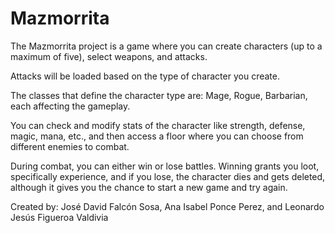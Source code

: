 # Mazmorrita

The Mazmorrita project is a game where you can create characters (up to a maximum of five), select weapons, and attacks.

Attacks will be loaded based on the type of character you create.

The classes that define the character type are: Mage, Rogue, Barbarian, each affecting the gameplay.

You can check and modify stats of the character like strength, defense, magic, mana, etc., and then access a floor where you can choose from different enemies to combat.

During combat, you can either win or lose battles. Winning grants you loot, specifically experience, and if you lose, the character dies and gets deleted, although it gives you the chance to start a new game and try again.



Created by: José David Falcón Sosa, Ana Isabel Ponce Perez, and Leonardo Jesús Figueroa Valdivia